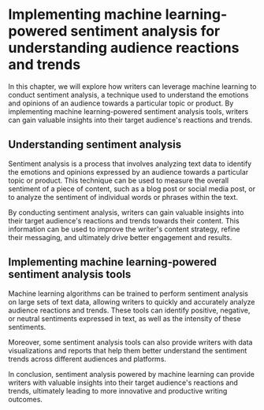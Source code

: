 Implementing machine learning-powered sentiment analysis for understanding audience reactions and trends
=============================================================================================================================================================================

In this chapter, we will explore how writers can leverage machine learning to conduct sentiment analysis, a technique used to understand the emotions and opinions of an audience towards a particular topic or product. By implementing machine learning-powered sentiment analysis tools, writers can gain valuable insights into their target audience's reactions and trends.

Understanding sentiment analysis
--------------------------------

Sentiment analysis is a process that involves analyzing text data to identify the emotions and opinions expressed by an audience towards a particular topic or product. This technique can be used to measure the overall sentiment of a piece of content, such as a blog post or social media post, or to analyze the sentiment of individual words or phrases within the text.

By conducting sentiment analysis, writers can gain valuable insights into their target audience's reactions and trends towards their content. This information can be used to improve the writer's content strategy, refine their messaging, and ultimately drive better engagement and results.

Implementing machine learning-powered sentiment analysis tools
--------------------------------------------------------------

Machine learning algorithms can be trained to perform sentiment analysis on large sets of text data, allowing writers to quickly and accurately analyze audience reactions and trends. These tools can identify positive, negative, or neutral sentiments expressed in text, as well as the intensity of these sentiments.

Moreover, some sentiment analysis tools can also provide writers with data visualizations and reports that help them better understand the sentiment trends across different audiences and platforms.

In conclusion, sentiment analysis powered by machine learning can provide writers with valuable insights into their target audience's reactions and trends, ultimately leading to more innovative and productive writing outcomes.
